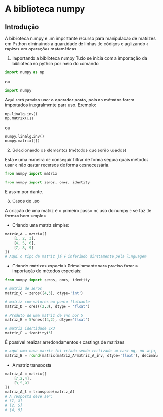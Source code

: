 # A biblioteca numpy

## Introdução 

A biblioteca numpy e um importante recurso para manipulacao de matrizes em Python diminuindo a quantidade de linhas de códigos e agilizando a rapizes em operações matemáticas

1. Importando a biblioteca numpy 
Tudo se inicia com a importação da biblioteca no python por meio do comando:

```python
import numpy as np
```

ou

```python
import numpy 
```

Aqui será preciso usar o operador ponto, pois os métodos foram importados integralmente para uso. Exemplo:
```python
np.linalg.inv()
np.matrix([])
```
ou

```python
numpy.linalg.inv()
numpy.matrix([])
```

2. Selecionando os elementos (métodos que serão usados)

Esta é uma maneira de conseguir filtrar de forma segura quais métodos usar e não gastar recursos de forma desnecessária.

```python 
from numpy import matrix
```

```python
from numpy import zeros, ones, identity
```

E assim por diante.

3. Casos de uso

A criação de uma matriz é o primeiro passo no uso do numpy e se faz de formas bem simples.

- Criando uma matriz simples:
```python
matriz_A = matrix([
    [1, 2, 3],
    [4, 5, 6],
    [7, 8, 9]
])
# Aqui o tipo da matriz já é inferiado diretamente pela linguagem
```

- Criando matrizes especiais
Primeiramente sera preciso fazer a importação de métodos especiais:

```python
from numpy import zeros, ones, identity
```
```python
# matriz de zeros
matriz_C = zeros((4,3), dtype='int')
```
```python
# matriz com valores em ponto flutuante
matriz_D = ones((2,3), dtype = 'float')
```

```python
# Produto de uma matriz de uns por 5
matriz_E = 5*ones((4,2), dtype='float')
```

```python
# matriz identidade 3x3
matriz_F = identity(3)
```

É possível realizar arredondamentos e castings de matrizes

```python
# Aqui uma nova matriz foi criada sendo realizado um casting, ou seja, mudança de tipo de int para float com uma casa decimal.
matriz_B = round(matrix(matriz_A*matriz_A_inv, dtype='float'), decimals=1)
```

- A matriz transposta 

```python
matriz_A = matrix([
    [7,2,4],
    [3,5,9]
])
matriz_A_t = transpose(matriz_A)
# A resposta deve ser:
# [7, 3]
# [2, 5]
# [4, 9]
``` 